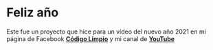 # Feliz año

Este fue un proyecto que hice para un vídeo del nuevo año 2021 en mi página de Facebook [**Código Limpio**](https://www.facebook.com/CODIGOLIMPIOJD) y mi canal de [**YouTube**](https://www.youtube.com/channel/UCBruvsN18FvqNHSHe7E6WWg)
